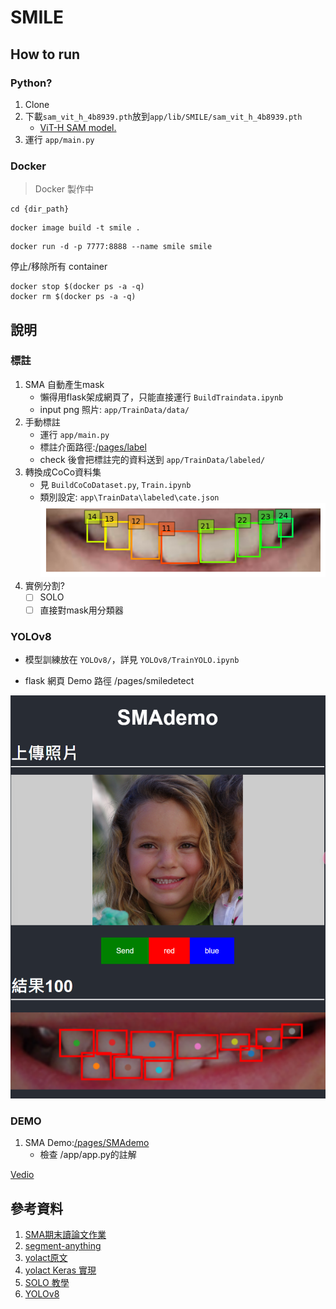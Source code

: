 # SMILE
## How to run

### Python?
1. Clone
2. 下載`sam_vit_h_4b8939.pth`放到`app/lib/SMILE/sam_vit_h_4b8939.pth`
   -  [ViT-H SAM model.](https://dl.fbaipublicfiles.com/segment_anything/sam_vit_h_4b8939.pth)
3. 運行 `app/main.py`



### Docker
>Docker 製作中

```shell
cd {dir_path}
```

```shell
docker image build -t smile .
```
```shell
docker run -d -p 7777:8888 --name smile smile
```

停止/移除所有 container
```shell
docker stop $(docker ps -a -q)
docker rm $(docker ps -a -q)
```

## 說明
### 標註
1. SMA 自動產生mask
    - 懶得用flask架成網頁了，只能直接運行 `BuildTraindata.ipynb`
    - input png 照片: `app/TrainData/data/`
1. 手動標註
    - 運行 `app/main.py`
    - 標註介面路徑:[/pages/label](/pages/label)
    - check 後會把標註完的資料送到 `app/TrainData/labeled/`
2. 轉換成CoCo資料集
    - 見 `BuildCoCoDataset.py`, `Train.ipynb`
    - 類別設定: `app\TrainData\labeled\cate.json`
![Alt text](DEMO/coco.png)
3. 實例分割?
    - [ ] SOLO
    - [ ] 直接對mask用分類器

### YOLOv8 
- 模型訓練放在 ```YOLOv8/```，詳見 ```YOLOv8/TrainYOLO.ipynb```

- flask 網頁 Demo 路徑 /pages/smiledetect

![Alt text](paste_src/README.png)


### DEMO

1. SMA Demo:[/pages/SMAdemo](/pages/SMAdemo)
    - 檢查 /app/app.py的註解



[Vedio](https://user-images.githubusercontent.com/106435999/236290831-b03c69f1-92e4-4398-9301-e7288f5ceb6f.mp4)

## 參考資料

1. [SMA期末讀論文作業](https://github.com/hsiu-chan/SMILE/blob/main/Document/%E8%AE%80SMA.pdf)
2. [segment-anything](https://github.com/facebookresearch/segment-anything)
3. [yolact原文](https://github.com/dbolya/yolact)
1. [yolact Keras 實現](
https://github.com/bubbliiiing/yolact-keras)
4. [SOLO 教學](https://medium.com/ching-i/solov2-%E8%A8%93%E7%B7%B4%E6%95%99%E5%AD%B8-90591960b5c7)
5. [YOLOv8](https://docs.ultralytics.com/zh/)
